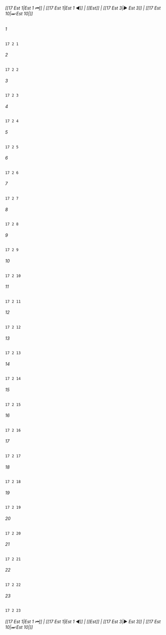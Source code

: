 
###### [[17 Est 1|Est 1 ⏮]] | [[17 Est 1|Est 1 ◀]] | [[Est]] | [[17 Est 3|▶ Est 3]] | [[17 Est 10|⏭ Est 10|]]

###### 1
``` verse
17 2 1 
```
###### 2
``` verse
17 2 2 
```
###### 3
``` verse
17 2 3 
```
###### 4
``` verse
17 2 4 
```
###### 5
``` verse
17 2 5 
```
###### 6
``` verse
17 2 6 
```
###### 7
``` verse
17 2 7 
```
###### 8
``` verse
17 2 8 
```
###### 9
``` verse
17 2 9 
```
###### 10
``` verse
17 2 10 
```
###### 11
``` verse
17 2 11 
```
###### 12
``` verse
17 2 12 
```
###### 13
``` verse
17 2 13 
```
###### 14
``` verse
17 2 14 
```
###### 15
``` verse
17 2 15 
```
###### 16
``` verse
17 2 16 
```
###### 17
``` verse
17 2 17 
```
###### 18
``` verse
17 2 18 
```
###### 19
``` verse
17 2 19 
```
###### 20
``` verse
17 2 20 
```
###### 21
``` verse
17 2 21 
```
###### 22
``` verse
17 2 22 
```
###### 23
``` verse
17 2 23 
```

###### [[17 Est 1|Est 1 ⏮]] | [[17 Est 1|Est 1 ◀]] | [[Est]] | [[17 Est 3|▶ Est 3]] | [[17 Est 10|⏭ Est 10|]]


